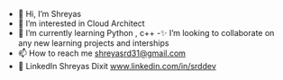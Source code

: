 - 👋 Hi, I’m Shreyas
- 👀 I’m interested in Cloud Architect 
- 🌱 I’m currently learning Python , c++
-✨ I’m looking to collaborate on any new learning projects and interships
- 📫 How to reach me shreyasrd31@gmail.com
- 🔗 LinkedIn Shreyas Dixit www.linkedin.com/in/srddev
<!---
SRDdev/SRDdev is a ✨ special ✨ repository because its `README.md` (this file) appears on your GitHub profile.
You can click the Preview link to take a look at your changes.
--->
